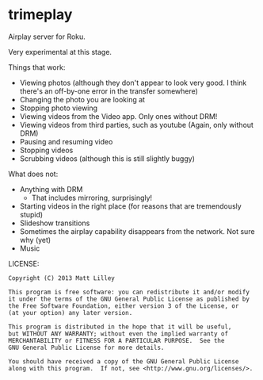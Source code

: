 trimeplay
=========

Airplay server for Roku.

Very experimental at this stage. 

Things that work:
   * Viewing photos (although they don't appear to look very good. I think there's an off-by-one error in the transfer somewhere)
   * Changing the photo you are looking at
   * Stopping photo viewing
   * Viewing videos from the Video app. Only ones without DRM!
   * Viewing videos from third parties, such as youtube (Again, only without DRM)
   * Pausing and resuming video
   * Stopping videos
   * Scrubbing videos (although this is still slightly buggy)

What does not:
   * Anything with DRM
      * That includes mirroring, surprisingly!
   * Starting videos in the right place (for reasons that are tremendously stupid)
   * Slideshow transitions
   * Sometimes the airplay capability disappears from the network. Not sure why (yet)
   * Music

LICENSE:

    Copyright (C) 2013 Matt Lilley

    This program is free software: you can redistribute it and/or modify
    it under the terms of the GNU General Public License as published by
    the Free Software Foundation, either version 3 of the License, or
    (at your option) any later version.

    This program is distributed in the hope that it will be useful,
    but WITHOUT ANY WARRANTY; without even the implied warranty of
    MERCHANTABILITY or FITNESS FOR A PARTICULAR PURPOSE.  See the
    GNU General Public License for more details.

    You should have received a copy of the GNU General Public License
    along with this program.  If not, see <http://www.gnu.org/licenses/>.
